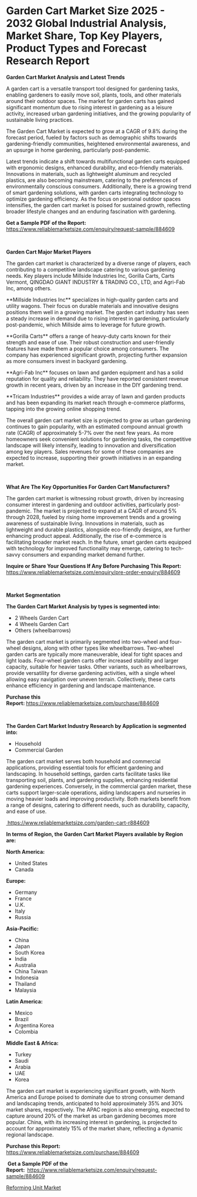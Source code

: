 <p><h1>Garden Cart Market Size 2025 - 2032 Global Industrial Analysis, Market Share, Top Key Players, Product Types and Forecast Research Report</h1></p><p><strong>Garden Cart Market Analysis and Latest Trends</strong></p>
<p><p>A garden cart is a versatile transport tool designed for gardening tasks, enabling gardeners to easily move soil, plants, tools, and other materials around their outdoor spaces. The market for garden carts has gained significant momentum due to rising interest in gardening as a leisure activity, increased urban gardening initiatives, and the growing popularity of sustainable living practices. </p><p>The Garden Cart Market is expected to grow at a CAGR of 9.8% during the forecast period, fueled by factors such as demographic shifts towards gardening-friendly communities, heightened environmental awareness, and an upsurge in home gardening, particularly post-pandemic. </p><p>Latest trends indicate a shift towards multifunctional garden carts equipped with ergonomic designs, enhanced durability, and eco-friendly materials. Innovations in materials, such as lightweight aluminum and recycled plastics, are also becoming mainstream, catering to the preferences of environmentally conscious consumers. Additionally, there is a growing trend of smart gardening solutions, with garden carts integrating technology to optimize gardening efficiency. As the focus on personal outdoor spaces intensifies, the garden cart market is poised for sustained growth, reflecting broader lifestyle changes and an enduring fascination with gardening.</p></p>
<p><strong>Get a Sample PDF of the Report:&nbsp;</strong> <a href="https://www.reliablemarketsize.com/enquiry/request-sample/884609?utm_campaign=2628&utm_medium=2&utm_source=Github&utm_content=ia&utm_term=08042025&utm_id=garden-cart">https://www.reliablemarketsize.com/enquiry/request-sample/884609</a></p>
<p>&nbsp;</p>
<p><strong>Garden Cart Major Market Players</strong></p>
<p><p>The garden cart market is characterized by a diverse range of players, each contributing to a competitive landscape catering to various gardening needs. Key players include Millside Industries Inc, Gorilla Carts, Carts Vermont, QINGDAO GIANT INDUSTRY & TRADING CO., LTD, and Agri-Fab Inc, among others.</p><p>**Millside Industries Inc** specializes in high-quality garden carts and utility wagons. Their focus on durable materials and innovative designs positions them well in a growing market. The garden cart industry has seen a steady increase in demand due to rising interest in gardening, particularly post-pandemic, which Millside aims to leverage for future growth.</p><p>**Gorilla Carts** offers a range of heavy-duty carts known for their strength and ease of use. Their robust construction and user-friendly features have made them a popular choice among consumers. The company has experienced significant growth, projecting further expansion as more consumers invest in backyard gardening.</p><p>**Agri-Fab Inc** focuses on lawn and garden equipment and has a solid reputation for quality and reliability. They have reported consistent revenue growth in recent years, driven by an increase in the DIY gardening trend.</p><p>**Tricam Industries** provides a wide array of lawn and garden products and has been expanding its market reach through e-commerce platforms, tapping into the growing online shopping trend.</p><p>The overall garden cart market size is projected to grow as urban gardening continues to gain popularity, with an estimated compound annual growth rate (CAGR) of approximately 5-7% over the next few years. As more homeowners seek convenient solutions for gardening tasks, the competitive landscape will likely intensify, leading to innovation and diversification among key players. Sales revenues for some of these companies are expected to increase, supporting their growth initiatives in an expanding market.</p></p>
<p>&nbsp;</p>
<p><strong>What Are The Key Opportunities For Garden Cart Manufacturers?</strong></p>
<p><p>The garden cart market is witnessing robust growth, driven by increasing consumer interest in gardening and outdoor activities, particularly post-pandemic. The market is projected to expand at a CAGR of around 5% through 2028, fueled by rising home improvement trends and a growing awareness of sustainable living. Innovations in materials, such as lightweight and durable plastics, alongside eco-friendly designs, are further enhancing product appeal. Additionally, the rise of e-commerce is facilitating broader market reach. In the future, smart garden carts equipped with technology for improved functionality may emerge, catering to tech-savvy consumers and expanding market demand further.</p></p>
<p><strong>Inquire or Share Your Questions If Any Before Purchasing This Report:</strong> <a href="https://www.reliablemarketsize.com/enquiry/pre-order-enquiry/884609?utm_campaign=2628&utm_medium=2&utm_source=Github&utm_content=ia&utm_term=08042025&utm_id=garden-cart">https://www.reliablemarketsize.com/enquiry/pre-order-enquiry/884609</a></p>
<p>&nbsp;</p>
<p><strong>Market Segmentation</strong></p>
<p><strong>The Garden Cart Market Analysis by types is segmented into:</strong></p>
<p><ul><li>2 Wheels Garden Cart</li><li>4 Wheels Garden Cart</li><li>Others (wheelbarrows)</li></ul></p>
<p><p>The garden cart market is primarily segmented into two-wheel and four-wheel designs, along with other types like wheelbarrows. Two-wheel garden carts are typically more maneuverable, ideal for tight spaces and light loads. Four-wheel garden carts offer increased stability and larger capacity, suitable for heavier tasks. Other variants, such as wheelbarrows, provide versatility for diverse gardening activities, with a single wheel allowing easy navigation over uneven terrain. Collectively, these carts enhance efficiency in gardening and landscape maintenance.</p></p>
<p><strong>Purchase this Report:&nbsp;</strong><a href="https://www.reliablemarketsize.com/purchase/884609?utm_campaign=2628&utm_medium=2&utm_source=Github&utm_content=ia&utm_term=08042025&utm_id=garden-cart">https://www.reliablemarketsize.com/purchase/884609</a></p>
<p>&nbsp;</p>
<p><strong>The Garden Cart Market Industry Research by Application is segmented into:</strong></p>
<p><ul><li>Household</li><li>Commercial Garden</li></ul></p>
<p><p>The garden cart market serves both household and commercial applications, providing essential tools for efficient gardening and landscaping. In household settings, garden carts facilitate tasks like transporting soil, plants, and gardening supplies, enhancing residential gardening experiences. Conversely, in the commercial garden market, these carts support larger-scale operations, aiding landscapers and nurseries in moving heavier loads and improving productivity. Both markets benefit from a range of designs, catering to different needs, such as durability, capacity, and ease of use.</p></p>
<p><a href="https://www.reliablemarketsize.com/garden-cart-r884609?utm_campaign=2628&utm_medium=2&utm_source=Github&utm_content=ia&utm_term=08042025&utm_id=garden-cart">&nbsp;https://www.reliablemarketsize.com/garden-cart-r884609</a></p>
<p><strong>In terms of Region, the Garden Cart Market Players available by Region are:</strong></p>
<p>
    <p> <strong> North America: </strong>
        <ul>
            <li>United States</li>
            <li>Canada</li>
        </ul>
        </p> 
    <p> <strong> Europe: </strong>
        <ul>
            <li>Germany</li>
            <li>France</li>
            <li>U.K.</li>
            <li>Italy</li>
            <li>Russia</li>
        </ul>
        </p> 
    <p> <strong> Asia-Pacific: </strong>
        <ul>
            <li>China</li>
            <li>Japan</li>
            <li>South Korea</li>
            <li>India</li>
            <li>Australia</li>
            <li>China Taiwan</li>
            <li>Indonesia</li>
            <li>Thailand</li>
            <li>Malaysia</li>
        </ul>
        </p> 
    <p> <strong> Latin America: </strong>
        <ul>
            <li>Mexico</li>
            <li>Brazil</li>
            <li>Argentina Korea</li>
            <li>Colombia</li>
        </ul>
        </p> 
    <p> <strong> Middle East & Africa: </strong>
        <ul>
            <li>Turkey</li>
            <li>Saudi</li>
            <li>Arabia</li>
            <li>UAE</li>
            <li>Korea</li>
        </ul>
    </p>
    </p>
<p><p>The garden cart market is experiencing significant growth, with North America and Europe poised to dominate due to strong consumer demand and landscaping trends, anticipated to hold approximately 35% and 30% market shares, respectively. The APAC region is also emerging, expected to capture around 20% of the market as urban gardening becomes more popular. China, with its increasing interest in gardening, is projected to account for approximately 15% of the market share, reflecting a dynamic regional landscape.</p></p>
<p><strong>Purchase this Report: </strong><a href="https://www.reliablemarketsize.com/purchase/884609?utm_campaign=2628&utm_medium=2&utm_source=Github&utm_content=ia&utm_term=08042025&utm_id=garden-cart">https://www.reliablemarketsize.com/purchase/884609</a></p>
<p>&nbsp;<strong>Get a Sample PDF of the Report:&nbsp;&nbsp;</strong><a href="https://www.reliablemarketsize.com/enquiry/request-sample/884609?utm_campaign=2628&utm_medium=2&utm_source=Github&utm_content=ia&utm_term=08042025&utm_id=garden-cart">https://www.reliablemarketsize.com/enquiry/request-sample/884609</a></p>
<p><strong></strong></p>
<p><p><a href="https://github.com/comasnickie/Market-Research-Report-List-1/blob/main/reforming-unit-market.md?utm_campaign=2628&utm_medium=2&utm_source=Github&utm_content=ia&utm_term=08042025&utm_id=garden-cart">Reforming Unit Market</a></p></p>